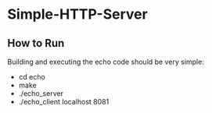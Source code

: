 # Simple-HTTP-Server
## How to Run
Building and executing the echo code should be very simple:
- cd echo
- make
- ./echo_server
- ./echo_client localhost 8081
